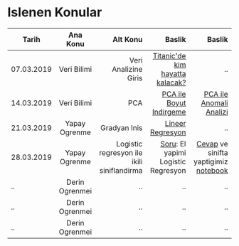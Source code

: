 
# Islenen Konular

|  Tarih       |     Ana Konu       | Alt Konu  | Baslik  | Baslik  |
| ------------- |:-------------:| -----:|-----:|-----:|
| 07.03.2019     | Veri Bilimi   | Veri Analizine Giris | [Titanic'de kim hayatta kalacak? ](https://nbviewer.jupyter.org/github/uzay00/KaVe-Egitim/blob/master/YapayOgrenme/titanic/Veri%20Analizine%20Giris.ipynb)| .. |
| 14.03.2019      | Veri Bilimi   | PCA |   [PCA ile Boyut Indirgeme](https://nbviewer.jupyter.org/github/uzay00/KaVe-Egitim/blob/master/YapayOgrenme/PCA/PCA%20-%20Temel%20Bileşen%20Analizi.ipynb) | [PCA ile Anomali Analizi](https://nbviewer.jupyter.org/github/uzay00/KaVe-Egitim/blob/master/YapayOgrenme/PCA/PCA%20ile%20Anomali%20Tespiti.ipynb)|
| 21.03.2019  | Yapay Ogrenme | Gradyan Inis | [Lineer Regresyon](https://nbviewer.jupyter.org/github/uzay00/KaVe-Egitim/blob/master/YapayOgrenme/LineerRegresyon/LineerRegresyon.ipynb) |.. |
| 28.03.2019  | Yapay Ogrenme | Logistic regresyon ile ikili siniflandirma |[Soru](https://nbviewer.jupyter.org/github/uzay00/KaVe-Egitim/blob/master/YapayOgrenme/LogisticRegresyon/Soru%20-%20El%20yapimi%20Logistic%20Regresyon.ipynb): El yapimi Logistic Regresyon |[Cevap](https://nbviewer.jupyter.org/github/uzay00/KaVe-Egitim/blob/master/YapayOgrenme/LogisticRegresyon/Cevap%20-%20El%20yapimi%20Logistic%20Regresyon.ipynb) ve sinifta yaptigimiz [notebook](https://nbviewer.jupyter.org/github/uzay00/KaVe-Egitim/blob/master/YapayOgrenme/LogisticRegresyon/Sinif-%20El%20yapimi%20Logistic%20Regresyon.ipynb) |
| ..     | Derin Ogrenmei   | .. | .. | .. |
| ..     | Derin Ogrenmei   | .. | .. | .. |
| ..     | Derin Ogrenmei   | .. | .. | .. |
